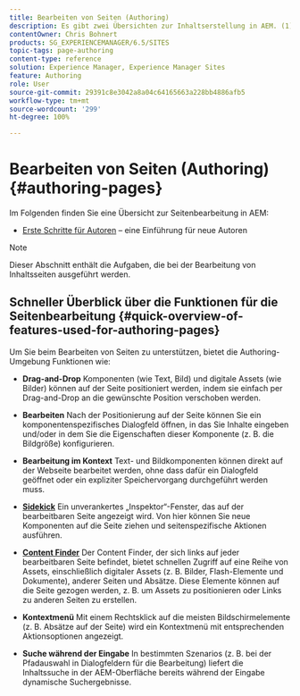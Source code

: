 ```yaml
---
title: Bearbeiten von Seiten (Authoring)
description: Es gibt zwei Übersichten zur Inhaltserstellung in AEM. (1) Erste Schritte für Autoren – eine Einführung für neue Autoren, und (2) Kurzanleitung zur Seitenbearbeitung (Authoring) – eine (allgemeine) Kurzanleitung zu den wichtigsten Aktionen.
contentOwner: Chris Bohnert
products: SG_EXPERIENCEMANAGER/6.5/SITES
topic-tags: page-authoring
content-type: reference
solution: Experience Manager, Experience Manager Sites
feature: Authoring
role: User
source-git-commit: 29391c8e3042a8a04c64165663a228bb4886afb5
workflow-type: tm+mt
source-wordcount: '299'
ht-degree: 100%

---
```


# Bearbeiten von Seiten (Authoring){#authoring-pages}

Im Folgenden finden Sie eine Übersicht zur Seitenbearbeitung in AEM:

* [Erste Schritte für Autoren](/help/sites-classic-ui-authoring/classic-page-author-first-steps.md) – eine Einführung für neue Autoren

>[!NOTE]
>
>Dieser Abschnitt enthält die Aufgaben, die bei der Bearbeitung von Inhaltsseiten ausgeführt werden. <!-- There are many additional features closely related to page authoring, these are covered under [Site and Page Features](/sites-classic-ui-authoring/classic-feature.md). -->

## Schneller Überblick über die Funktionen für die Seitenbearbeitung {#quick-overview-of-features-used-for-authoring-pages}

Um Sie beim Bearbeiten von Seiten zu unterstützen, bietet die Authoring-Umgebung Funktionen wie:

* **Drag-and-Drop**
Komponenten (wie Text, Bild) und digitale Assets (wie Bilder) können auf der Seite positioniert werden, indem sie einfach per Drag-and-Drop an die gewünschte Position verschoben werden.

* **Bearbeiten**
Nach der Positionierung auf der Seite können Sie ein komponentenspezifisches Dialogfeld öffnen, in das Sie Inhalte eingeben und/oder in dem Sie die Eigenschaften dieser Komponente (z. B. die Bildgröße) konfigurieren.

* **Bearbeitung im Kontext**
Text- und Bildkomponenten können direkt auf der Webseite bearbeitet werden, ohne dass dafür ein Dialogfeld geöffnet oder ein expliziter Speichervorgang durchgeführt werden muss.

* **[Sidekick](/help/sites-classic-ui-authoring/classic-page-author-env-tools.md#sidekickclassicui)**
Ein unverankertes „Inspektor“-Fenster, das auf der bearbeitbaren Seite angezeigt wird. Von hier können Sie neue Komponenten auf die Seite ziehen und seitenspezifische Aktionen ausführen.

* **[Content Finder](/help/sites-classic-ui-authoring/classic-page-author-env-tools.md#thecontentfinderclassicui)** 
Der Content Finder, der sich links auf jeder bearbeitbaren Seite befindet, bietet schnellen Zugriff auf eine Reihe von Assets, einschließlich digitaler Assets (z. B. Bilder, Flash-Elemente und Dokumente), anderer Seiten und Absätze. Diese Elemente können auf die Seite gezogen werden, z. B. um Assets zu positionieren oder Links zu anderen Seiten zu erstellen.

* **Kontextmenü**
Mit einem Rechtsklick auf die meisten Bildschirmelemente (z. B. Absätze auf der Seite) wird ein Kontextmenü mit entsprechenden Aktionsoptionen angezeigt.

* **Suche während der Eingabe**
In bestimmten Szenarios (z. B. bei der Pfadauswahl in Dialogfeldern für die Bearbeitung) liefert die Inhaltssuche in der AEM-Oberfläche bereits während der Eingabe dynamische Suchergebnisse.
